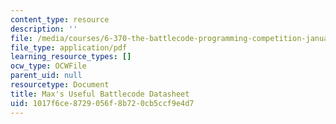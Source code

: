 ```yaml
---
content_type: resource
description: ''
file: /media/courses/6-370-the-battlecode-programming-competition-january-iap-2013/1017f6ce8729056f8b720cb5ccf9e4d7_MIT6_370IAP13_Btlecde_Dsht.pdf
file_type: application/pdf
learning_resource_types: []
ocw_type: OCWFile
parent_uid: null
resourcetype: Document
title: Max's Useful Battlecode Datasheet
uid: 1017f6ce-8729-056f-8b72-0cb5ccf9e4d7
---
```

